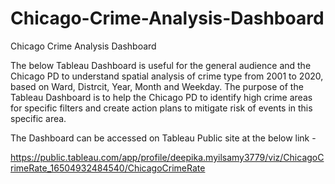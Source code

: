# Chicago-Crime-Analysis-Dashboard
Chicago Crime Analysis Dashboard

The below Tableau Dashboard is useful for the general audience and the Chicago PD to understand spatial analysis of crime type from 2001 to 2020, based on Ward, Distrcit, Year, Month and Weekday. The purpose of the Tableau Dashboard is to help the Chicago PD to identify high crime areas for specific filters and create action plans to mitigate risk of events in this specific area.

The Dashboard can be accessed on Tableau Public site at the below link -

https://public.tableau.com/app/profile/deepika.myilsamy3779/viz/ChicagoCrimeRate_16504932484540/ChicagoCrimeRate

